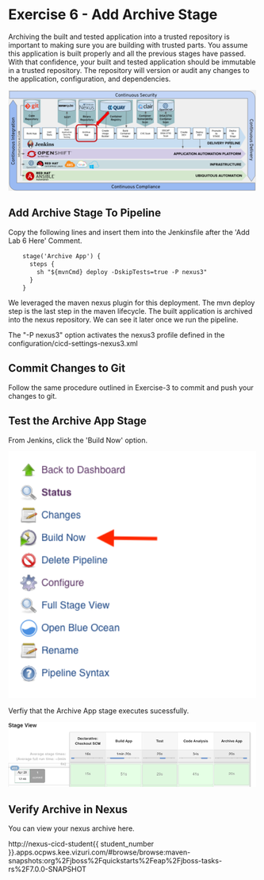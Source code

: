 # Exercise 6 - Add Archive Stage
Archiving the built and tested application into a trusted repository is important to making sure you are building with trusted parts. You assume this application is built properly and all the previous stages have passed. With that confidence, your built and tested application should be immutable in a trusted repository. The repository will version or audit any changes to the application, configuration, and dependencies.

<img src="../images/lab6_overview.png" alt="sonar_qube_overview" width="500">


## Add Archive Stage To Pipeline

Copy the following lines and insert them into the Jenkinsfile after the 'Add Lab 6 Here' Comment.

```
    stage('Archive App') {
      steps {
        sh "${mvnCmd} deploy -DskipTests=true -P nexus3"
      }
    }
```

We leveraged the maven nexus plugin for this deployment. The mvn deploy step is the last step in the maven lifecycle. The built application is archived into the nexus repository. We can see it later once we run the pipeline.

The "-P nexus3" option activates the nexus3 profile defined in the configuration/cicd-settings-nexus3.xml
## Commit Changes to Git

Follow the same procedure outlined in Exercise-3 to commit and push your changes to git.

## Test the Archive App Stage

From Jenkins, click the 'Build Now' option.  

<img src="../images/jenkins_6.png" alt="sonarqube_welcome" width="500"> 

Verfiy that the Archive App stage executes sucessfully.

<img src="../images/lab6_1.png" alt="sonarqube_welcome" width="500"> 

## Verify Archive in Nexus

You can view your nexus archive here.

http://nexus-cicd-student{{ student_number }}.apps.ocpws.kee.vizuri.com/#browse/browse:maven-snapshots:org%2Fjboss%2Fquickstarts%2Feap%2Fjboss-tasks-rs%2F7.0.0-SNAPSHOT